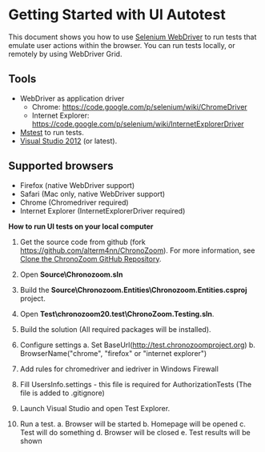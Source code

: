 # Getting Started with UI Autotest #

This document shows you how to use [Selenium WebDriver](http://docs.seleniumhq.org/docs/03_webdriver.jsp) to run tests that emulate user actions within the browser. You can run tests locally, or remotely by using WebDriver Grid.

## Tools ##
- WebDriver as application driver
    - Chrome: https://code.google.com/p/selenium/wiki/ChromeDriver
    - Internet Explorer: https://code.google.com/p/selenium/wiki/InternetExplorerDriver
- [Mstest](http://msdn.microsoft.com/en-us/library/ms182489(v=vs.80).aspx) to run tests.
- [Visual Studio 2012](http://www.microsoft.com/visualstudio/eng/products/visual-studio-overview) (or latest).

## Supported browsers ##
- Firefox (native WebDriver support)
- Safari (Mac only, native WebDriver support)
- Chrome (Chromedriver required)
- Internet Explorer (InternetExplorerDriver required)


**How to run UI tests on your local computer**

1. Get the source code from github (fork https://github.com/alterm4nn/ChronoZoom). For more information, see [Clone the ChronoZoom GitHub Repository](https://github.com/willum070/ChronoZoom/blob/master/Doc/ChronoZoom_Developer_Guide.md#clone-the-chronozoom-github-repository).
2. Open **Source\Chronozoom.sln**
3. Build the **Source\Chronozoom.Entities\Chronozoom.Entities.csproj** project.
4. Open **Test\chronozoom20.test\ChronoZoom.Testing.sln**.
5. Build the solution  (All required packages will be installed).
6. Configure settings <!-- Where? Which file/setting do I modify? -->
    a. Set BaseUrl(http://test.chronozoomproject.org) 
    b. BrowserName("chrome", "firefox" or "internet explorer")

7. Add rules for chromedriver and iedriver in Windows Firewall <!-- Need more details about how to set the rules up. -->
8. Fill UsersInfo.settings - this file is required for AuthorizationTests (The file is added to .gitignore) <!-- Need more details -->
9. Launch Visual Studio and open Test Explorer.
10. Run a test.
    a. Browser will be started
    b. Homepage will be opened
    c. Test will do something
    d. Browser will be closed
    e. Test results will be shown
